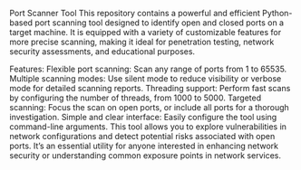 Port Scanner Tool
This repository contains a powerful and efficient Python-based port scanning tool designed to identify open and closed ports on a target machine. It is equipped with a variety of customizable features for more precise scanning, making it ideal for penetration testing, network security assessments, and educational purposes.

Features:
Flexible port scanning: Scan any range of ports from 1 to 65535.
Multiple scanning modes: Use silent mode to reduce visibility or verbose mode for detailed scanning reports.
Threading support: Perform fast scans by configuring the number of threads, from 1000 to 5000.
Targeted scanning: Focus the scan on open ports, or include all ports for a thorough investigation.
Simple and clear interface: Easily configure the tool using command-line arguments.
This tool allows you to explore vulnerabilities in network configurations and detect potential risks associated with open ports. It’s an essential utility for anyone interested in enhancing network security or understanding common exposure points in network services.
